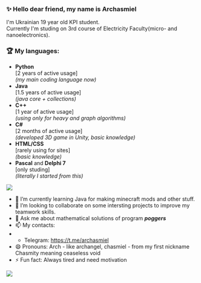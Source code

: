 ### ✨ Hello dear friend, my name is Archasmiel<br /> 
I'm Ukrainian 19 year old KPI student.<br /> 
Currently I'm studing on 3rd course of Electricity Faculty(micro- and nanoelectronics).  


### 🏆 My languages:
- **Python**<br /> 
[2 years of active usage]<br /> 
*(my main coding language now)*
- **Java**<br /> 
[1.5 years of active usage]<br /> 
*(java core + collections)*
- **C++**<br /> 
[1 year of active usage]<br /> 
*(using only for heavy and graph algorithms)*
- **C#**<br /> 
[2 months of active usage]<br /> 
*(developed 3D game in Unity, basic knowledge)*
- **HTML/CSS**<br /> 
[rarely using for sites]<br /> 
*(basic knowledge)*
- **Pascal** and **Delphi 7**<br /> 
[only studing]<br /> 
*(literally I started from this)*


<a href="https://github.com/Chasmity">
  <img align="center"  src="https://github-readme-stats.vercel.app/api?username=Chasmity&theme=github_dark&bg_color=0d1117&show_icons=true&text_color=d4d4d4&hide_border=true&icon_color=8b949e&title_color=58a6ff" />
</a>

<!-- **KariSpace/KariSpace** is a ✨ _special_ ✨ repository because its `README.md` (this file) appears on your GitHub profile. Here are some ideas to get you started: -->
<!--- - 🔭  I’m currently working on https://github.com/KariSpace/dark-chome-extension -->
- 🌱 I’m currently learning Java for making minecraft mods and other stuff.
- 👯 I’m looking to collaborate on some intersting projects to improve my teamwork skills. <!-- - 🤔 I’m looking for help with ... -->
- 💬 Ask me about mathematical solutions of program ***poggers*** 
- 📫 My contacts: 
- - Telegram: https://t.me/archasmiel
- 😄  Pronouns: Arch - like archangel, chasmiel - from my first nickname Chasmity meaning ceaseless void
- ⚡  Fun fact: Always tired and need motivation



<a href="https://github.com/Chasmity">
  <img align="center" src="https://github-readme-stats.vercel.app/api/top-langs/?username=Chasmity&theme=tokyonight&show_icons=true&hide_border=true&icon_color=909198&title_color=58a6ff&text_color=d4d4d4&bg_color=0d1117&layout=compact&hide=css" />
</a>



